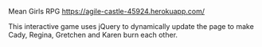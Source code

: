 Mean Girls RPG
https://agile-castle-45924.herokuapp.com/

This interactive game uses jQuery to dynamically update the page to make Cady, Regina, Gretchen and Karen burn each other.
